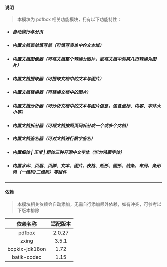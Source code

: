 #### 说明

> 本模块为 pdfbox 相关功能模块，拥有以下功能特性：

- ##### 自动换行与分页
- ##### 内置文档表单填写器（可填写表单中的文本域）
- ##### 内置文档图像器（可将文档整个转换为图片，或将文档中的某几页转换为图片）
- ##### 内置文档提取器（可提取文档中的文本与图片）
- ##### 内置文档替换器（可替换文档中的图片）
- ##### 内置文档分析器（可分析文档中的文本与图片信息，包含坐标、内容、字体大小等）
- ##### 内置文档拆分器（可将文档按照页码拆分成一个或多个文档）
- ##### 内置文档签名器（可对文档进行数字签名）
- ##### 内置细体 | 正常 | 粗体三种开源中文字体（华为鸿蒙字体）
- ##### 内置水印、页眉、页脚、文本、图片、表格、矩形、圆形、线条、布局、条形码（一维码/二维码）等组件

---

#### 依赖
> 本模块相关依赖会自动添加，无需自行添加额外依赖，如有冲突，可参考以下版本排除

|      依赖名称      |  适配版本  |
|:--------------:|:------:|
|     pdfbox     | 2.0.27 |
|     zxing      | 3.5.1  |
| bcpkix-jdk18on |  1.72  |
|  batik-codec   |  1.15  |

